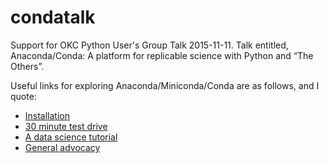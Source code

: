 # condatalk
Support for OKC Python User's Group Talk 2015-11-11. Talk entitled, Anaconda/Conda: A platform for replicable science with Python and “The Others”.

Useful links for exploring Anaconda/Miniconda/Conda are as follows, and I quote:
* [Installation](bit.ly/condaquickinstall)
* [30 minute test drive](bit.ly/tryconda)
* [A data science tutorial](continuum.io/content/conda-data-science)
* [General advocacy](continuum.io/why-anaconda)



